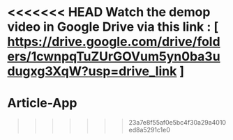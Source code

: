 <<<<<<< HEAD
Watch the demop video in Google Drive via this link : [ https://drive.google.com/drive/folders/1cwnpqTuZUrGOVum5yn0ba3udugxg3XqW?usp=drive_link ]
=======
# Article-App
>>>>>>> 23a7e8f55af0e5bc4f30a29a4010ed8a5291c1e0
